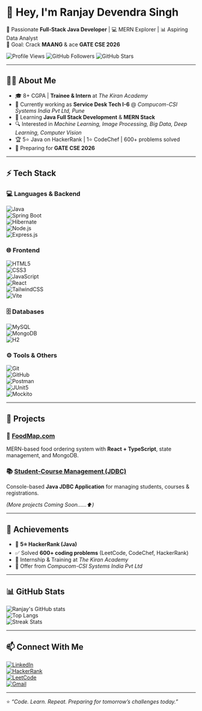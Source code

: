 # 👋 Hey, I'm Ranjay Devendra Singh  

🚀 Passionate **Full-Stack Java Developer** | 💻 MERN Explorer | 📊 Aspiring Data Analyst  
🎯 Goal: Crack **MAANG** & ace **GATE CSE 2026**  

![Profile Views](https://komarev.com/ghpvc/?username=ranjay24&color=blueviolet&style=flat-square) ![GitHub Followers](https://img.shields.io/github/followers/ranjay24?label=Followers&style=flat&color=success) ![GitHub Stars](https://img.shields.io/github/stars/ranjay24?label=Stars&style=flat&color=yellow)  

---

## 🧑‍💻 About Me  
- 🎓 8+ CGPA | **Trainee & Intern** at *The Kiran Academy*  
- 💼 Currently working as **Service Desk Tech I-6** @ *Compucom-CSI Systems India Pvt Ltd, Pune*  
- 🌱 Learning **Java Full Stack Development** & **MERN Stack**  
- 🔍 Interested in *Machine Learning, Image Processing, Big Data, Deep Learning, Computer Vision*  
- 🏆 5⭐ Java on HackerRank | 1⭐ CodeChef | 600+ problems solved  
- 📘 Preparing for **GATE CSE 2026**  

---

## ⚡ Tech Stack  

### 💻 Languages & Backend  
![Java](https://img.shields.io/badge/Java-%23ED8B00.svg?style=for-the-badge&logo=openjdk&logoColor=white)  
![Spring Boot](https://img.shields.io/badge/Spring%20Boot-6DB33F.svg?style=for-the-badge&logo=springboot&logoColor=white)  
![Hibernate](https://img.shields.io/badge/Hibernate-59666C.svg?style=for-the-badge&logo=hibernate&logoColor=white)  
![Node.js](https://img.shields.io/badge/Node.js-43853D.svg?style=for-the-badge&logo=node.js&logoColor=white)  
![Express.js](https://img.shields.io/badge/Express.js-404D59.svg?style=for-the-badge)  

### 🌐 Frontend  
![HTML5](https://img.shields.io/badge/HTML5-E34F26.svg?style=for-the-badge&logo=html5&logoColor=white)  
![CSS3](https://img.shields.io/badge/CSS3-1572B6.svg?style=for-the-badge&logo=css3&logoColor=white)  
![JavaScript](https://img.shields.io/badge/JavaScript-F7DF1E.svg?style=for-the-badge&logo=javascript&logoColor=black)  
![React](https://img.shields.io/badge/React-20232A.svg?style=for-the-badge&logo=react&logoColor=61DAFB)  
![TailwindCSS](https://img.shields.io/badge/TailwindCSS-38B2AC.svg?style=for-the-badge&logo=tailwind-css&logoColor=white)  
![Vite](https://img.shields.io/badge/Vite-B73BFE.svg?style=for-the-badge&logo=vite&logoColor=FFD62E)  

### 🗄️ Databases  
![MySQL](https://img.shields.io/badge/MySQL-4479A1.svg?style=for-the-badge&logo=mysql&logoColor=white)  
![MongoDB](https://img.shields.io/badge/MongoDB-4EA94B.svg?style=for-the-badge&logo=mongodb&logoColor=white)  
![H2](https://img.shields.io/badge/H2-007ACC.svg?style=for-the-badge&logo=databricks&logoColor=white)  

### ⚙️ Tools & Others  
![Git](https://img.shields.io/badge/Git-F05032.svg?style=for-the-badge&logo=git&logoColor=white)  
![GitHub](https://img.shields.io/badge/GitHub-181717.svg?style=for-the-badge&logo=github&logoColor=white)  
![Postman](https://img.shields.io/badge/Postman-FF6C37.svg?style=for-the-badge&logo=postman&logoColor=white)  
![JUnit5](https://img.shields.io/badge/JUnit5-25A162.svg?style=for-the-badge&logo=junit5&logoColor=white)  
![Mockito](https://img.shields.io/badge/Mockito-2AAB4B.svg?style=for-the-badge&logo=testing-library&logoColor=white)  

---

## 🚀 Projects  

### 🍴 [FoodMap.com](https://github.com/ranjay24/FoodMap)  
MERN-based food ordering system with **React + TypeScript**, state management, and MongoDB.  

### 📚 [Student-Course Management (JDBC)](https://github.com/ranjay24/JDBC-Student-Course)  
Console-based **Java JDBC Application** for managing students, courses & registrations.  


*(More projects Coming Soon......⬆️)*  

---

## 🏅 Achievements  
- 🥇 **5⭐ HackerRank (Java)**  
- ✅ Solved **600+ coding problems** (LeetCode, CodeChef, HackerRank)  
- 🎯 Internship & Training at *The Kiran Academy*  
- 📑 Offer from *Compucom-CSI Systems India Pvt Ltd*  

---

## 📊 GitHub Stats  

![Ranjay's GitHub stats](https://github-readme-stats.vercel.app/api?username=ranjay24&show_icons=true&theme=radical)  
![Top Langs](https://github-readme-stats.vercel.app/api/top-langs/?username=ranjay24&layout=compact&theme=radical)  
![Streak Stats](https://github-readme-streak-stats.herokuapp.com/?user=ranjay24&theme=radical)  

---

## 📫 Connect With Me  
[![LinkedIn](https://img.shields.io/badge/LinkedIn-0077B5.svg?style=for-the-badge&logo=linkedin&logoColor=white)](https://www.linkedin.com/in/ranjay24)  
[![HackerRank](https://img.shields.io/badge/HackerRank-2EC866.svg?style=for-the-badge&logo=hackerrank&logoColor=white)](https://www.hackerrank.com/profile/ranjay24)  
[![LeetCode](https://img.shields.io/badge/LeetCode-FFA116.svg?style=for-the-badge&logo=leetcode&logoColor=white)](https://leetcode.com/u/ranjay24)  
[![Gmail](https://img.shields.io/badge/Gmail-D14836.svg?style=for-the-badge&logo=gmail&logoColor=white)](mailto:ranjay24@gmail.com)  

---

⭐️ *“Code. Learn. Repeat. Preparing for tomorrow’s challenges today.”*  
